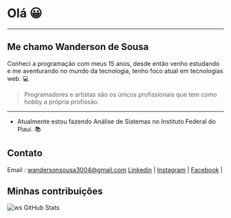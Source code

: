 # Olá :grinning:

---

## Me chamo Wanderson de Sousa

Conheci a programação com meus 15 anos, desde então venho estudando e me aventurando no mundo da tecnologia, tenho foco atual em tecnologias web. :computer:

>Programadores e artistas são os únicos profissionais que tem como hobby a própria profissão.


--- 
* Atualmente estou fazendo Análise de Sistemas no Instituto Federal do Piauí. :books:

## Contato

Email : wandersonsousa3004@gmail.com
[Linkedin](https://www.linkedin.com/in/wanderson-sousa) |
[Instagram](https://www.instagram.com/wandersonsousa010/) |
[Facebook](https://www.facebook.com/profile.php?id=100027873699241) |

## Minhas contribuições
![ws GitHub Stats](https://github-readme-stats.vercel.app/api?username=wandersonsousa&hide=["stars"]&show_icons=true)
